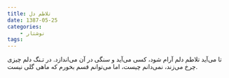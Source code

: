 ```yaml
---
title: تلاطم دل
date: 1387-05-25
categories:
    - نوشتار
tags:
---
```


تا می‌آید تلاطم دلم آرام شود، کسی می‌آید و سنگی در آن می‌اندازد. در تـنگ دلم چیزی چرخ می‌زند، نمی‌دانم چیست، اما می‌توانم قسم بخورم که ماهی گلی نیست.
